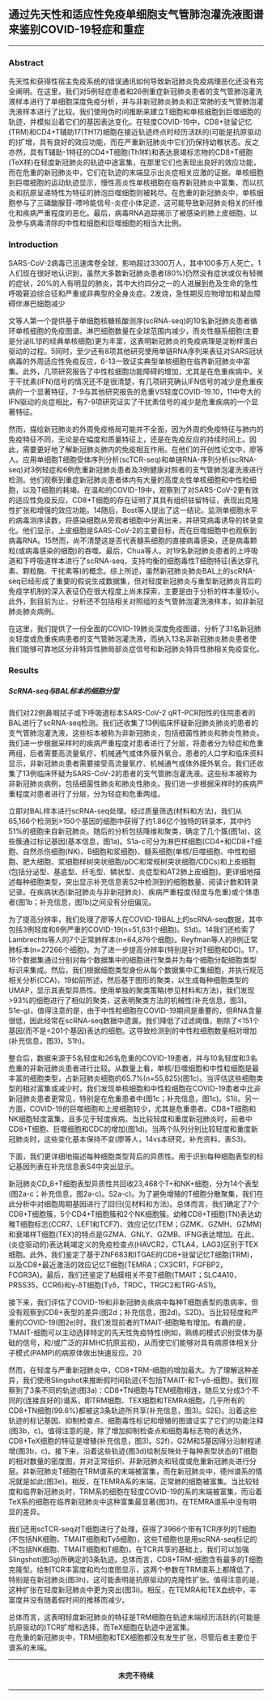 ## 通过先天性和适应性免疫单细胞支气管肺泡灌洗液图谱来鉴别COVID-19轻症和重症

---

### Abstract

先天性和获得性宿主免疫系统的错误通讯如何导致新冠肺炎免疫病理恶化还没有完全阐明。在这里，我们对5例轻症患者和26例重症新冠肺炎患者的支气管肺泡灌洗液样本进行了单细胞深度免疫分析，并与非新冠肺炎肺炎和正常肺的支气管肺泡灌洗液样本进行了比较。我们使用伪时间推断来建立T细胞和单核细胞到巨噬细胞的轨迹，并模拟沿着它们的基因表达变化。在轻度COVID-19中，CD8+驻留记忆(TRM)和CD4+T辅助17(TH17)细胞在接近轨迹终点时经历活跃的(可能是抗原驱动的)扩增，具有良好的效应功能，而在严重新冠肺炎中它们仍保持幼稚状态。反之亦然，具有T辅助-1特征的CD4+T细胞(Th1样)和表达衰竭标志物的CD8+T细胞(TeX样)在轻度新冠肺炎的轨迹中途富集，在那里它们也表现出良好的效应功能，而在危重的新冠肺炎中，它们在轨迹的末端显示出炎症相关应激的证据。单核细胞到巨噬细胞的运动轨迹显示，慢性高炎性单核细胞在临界新冠肺炎中富集，而以抗炎和抗原呈递特性为特征的肺泡巨噬细胞则被耗尽。在危重的新冠肺炎中，单核细胞参与了三磷酸腺苷-嘌呤能信号-炎症小体足迹，这可能导致新冠肺炎相关的纤维化和疾病严重程度的恶化。最后，病毒RNA追踪揭示了被感染的肺上皮细胞，以及参与病毒清除的中性粒细胞和巨噬细胞的相当大比例。

### Introduction

SARS-CoV-2病毒已迅速席卷全球，影响超过3300万人，其中100多万人死亡。1人们现在很好地认识到，虽然大多数新冠肺炎患者(80%)仍然没有症状或仅有轻微的症状，20%的人有明显的肺炎，其中大约四分之一的人进展到危及生命的急性呼吸窘迫综合征和严重或非典型的全身炎症。2发烧，急性期反应物增加和凝血障碍伴淋巴细胞减少

文等人第一个提供基于单细胞核糖核酸测序(scRNA-seq)的10名新冠肺炎患者循环单核细胞的免疫图谱。淋巴细胞数量在全球范围内减少，而炎性髓系细胞(主要是分泌IL1β的经典单核细胞)更为丰富，这表明新冠肺炎的免疫病理是淀粉样蛋白驱动的过程。5同时，至少还有8项其他研究使用单链RNA序列来表征对SARS冠状病毒的外周适应性免疫反应，6-13一致证实典型单核细胞在临界新冠肺炎中富集。此外，几项研究报告了中性粒细胞功能障碍的增加，尤其是在危重疾病中。关于干扰素(IFN)信号的情况还不是很清楚，有几项研究确认IFN信号的减少是危重疾病的一个显著特征，7-9与其他研究报告的危重VS轻度COVID-19.10，11中夸大的IFN驱动的炎症相比，有7-9项研究证实了干扰素信号的减少是危重疾病的一个显著特征。

然而，描绘新冠肺炎的外周免疫格局可能并不全面，因为外周的免疫特征与肺内的免疫特征不同，无论是在幅度和质量特征上，还是在免疫反应的持续时间上。因此，需要更好地了解新冠肺炎肺内的免疫相互作用。在他们的开创性论文中，廖等人。应用单细胞T细胞受体序列分析(scTCR-seq)和单链RNA-序列分析(scRNA-seq)对3例轻症和6例危重新冠肺炎患者及3例健康对照者的支气管肺泡灌洗液进行检测。他们观察到重症新冠肺炎患者体内有大量的高度炎性单核细胞和中性粒细胞，以及T细胞的耗竭。在温和的COVID-19中，观察到了对SARS-CoV-2更有效的适应性免疫反应，CD8+T细胞的存在证明了其具有组织驻留特征，表现出克隆性扩张和增强的效应功能。14随后，Bost等人提出了这一结论。监测单细胞水平的病毒测序读数，将感染细胞从旁观者细胞中分离出来，并研究病毒诱导的转录变化。他们显示，上皮细胞是SARS-CoV-2的主要目标，而在巨噬细胞中也观察到病毒RNA。15然而，尚不清楚这是否代表髓系细胞的直接病毒感染，还是病毒颗粒(或病毒感染的细胞)的吞噬。最后，Chua等人。对19名新冠肺炎患者的上呼吸道和下呼吸道样本进行了scRNA-seq，支持均衡的细胞毒性T细胞特征(表达穿孔素、颗粒酶、干扰素等)的概念。综上所述，虽然新冠肺炎肺炎BAL上的scRNA-seq已经形成了重要的假说生成数据集，但对轻度新冠肺炎与重型新冠肺炎背后的免疫学机制的深入表征仍在很大程度上尚未探索，主要是由于分析的样本量较小。此外，到目前为止，分析还不包括相关对照组的支气管肺泡灌洗液样本，如非新冠肺炎肺炎病例。

在这里，我们提供了一份全面的COVID-19肺炎深度免疫图谱，分析了31名新冠肺炎轻度或危重疾病患者的支气管肺泡灌洗液，而纳入13名非新冠肺炎肺炎患者使我们能够可靠地区分非特异性肺局部炎症信号和新冠肺炎特异性肺相关免疫变化。

### Results

##### ScRNA-seq与BAL标本的细胞分型

我们对22例鼻咽拭子或下呼吸道标本SARS-CoV-2 qRT-PCR阳性的住院患者的BAL进行了scRNA-seq检测。我们还收集了13例临床怀疑新冠肺炎肺炎的患者的支气管肺泡灌洗液，这些标本被称为非新冠肺炎，包括细菌性肺炎和肺炎性肺炎。我们进一步根据采样时的疾病严重程度对患者进行了分层，将患者分为轻症和危重两组，后者需要高流量氧疗、机械通气或体外膜外氧合。患者的人口学和临床资料显示，非新冠肺炎患者需要接受高流量氧疗、机械通气或体外膜外氧合。我们还收集了13例临床怀疑为SARS-CoV-2的患者的支气管肺泡灌洗液。这些标本被称为非新冠肺炎病例，包括细菌性肺炎和肺炎性肺炎。我们进一步根据采样时的疾病严重程度对患者进行了分层，分为轻症和危重两组。

立即对BAL样本进行scRNA-seq处理。经过质量筛选(材料和方法)，我们从65,166个检测到&gt;150个基因的细胞中获得了约1.86亿个独特的转录本，其中约51%的细胞来自新冠肺炎。随后的分析包括降维和聚类，确定了几个簇(图1a)，这些簇通过标记基因(基本信息，图1a)。S1a-c可分为淋巴样细胞(CD4+和CD8+T细胞、自然杀伤细胞(NK)、B细胞和浆细胞)、髓系细胞(单核/巨噬细胞、中性粒细胞、肥大细胞、浆细胞样树突状细胞/pDC和常规树突状细胞/CDCs)和上皮细胞(包括分泌型、基底型、纤毛型、鳞状型、炎症型和AT2肺上皮细胞)。更详细地描述每种细胞类型，突出显示补充信息表S2中检测到的细胞数量、阅读计数和转录记录。在疾病状态(新冠肺炎与非新冠肺炎)、疾病严重程度(轻度与危重)或个体患者(图1b；补充信息，图1b)之间没有分组偏见。

为了提高分辨率，我们处理了廖等人在COVID-19BAL上的scRNA-seq数据，其中包括3例轻度和6例严重的COVID-19(n=51,631个细胞)。S1d)。14我们还检索了Lambrechts等人的7个正常肺样本(n=64,876个细胞)。Reyfman等人的8例正常肺标本(n=27266个细胞)。为了进一步提高分辨率(特别是针对T细胞和DC)。17，18个数据集通过分别对每个数据集中的细胞进行聚类并为每个细胞分配细胞类型标识来集成。然后，我们根据细胞类型身份从每个数据集中汇集细胞，并执行规范相关分析(CCA)，19如前所述，然后基于图形的聚类，以生成每种细胞类型的UMAP，显示其表型异质性。使用单独的聚类策略(参见材料和方法)，我们发现&gt;93%的细胞进行了相似的聚类，这表明聚类方法的机械性(补充信息，图3)。S1e-g)。值得注意的是，由于中性粒细胞在COVID-19期间是重要的，但RNA含量很低，因此经常在scRNA-seq数据中遗漏，我们降低了过滤阈值，剔除了&lt;151个基因(而不是&lt;201个基因)表达的细胞。这导致检测到的中性粒细胞数量相对增加(补充信息，图3)。S1h)。

整合后，数据来源于5名轻度和26名危重的COVID-19患者，并与10名轻度和3名危重的非新冠肺炎患者进行比较。从数量上看，单核/巨噬细胞和中性粒细胞是最丰富的细胞类型，占新冠肺炎细胞的65.7%(n=55,825)(图1c)。当评估这些细胞类型的相对富集或减少时，我们发现单核细胞和中性粒细胞在COVID-19患者中比非新冠肺炎患者更常见，特别是在危重患者中(图1c；补充信息，图1c)。S1i)。另一方面，COVID-19的巨噬细胞和上皮细胞较少，尤其是危重患者。CD8+T细胞和NK细胞轻度富集，且多见于轻度疾病。当比较轻度和重度新冠肺炎时，前者中CD8+T细胞、巨噬细胞和CDC的增加(图1d)。当两个队列分别比较轻度和重度新冠肺炎时，这些变化基本保持不变(廖等人，14vs本研究，补充资料，表S3)。

下面，我们更详细地描述每种细胞类型背后的异质性。用于识别每种细胞表型的标记基因列表在补充信息表S4中突出显示。

新冠肺炎CD_8+T细胞表型异质性共回收23,468个T+和NK+细胞，分为14个表型(图2a-c；补充信息，图2a-c)。S2a-c)。为了避免增殖的T细胞分散聚集，我们在此分析中对细胞周期基因进行了回归(见材料和方法)。总体而言，我们确定了7个CD8+T细胞簇，5个CD4+T细胞簇和2个NK细胞簇。幼稚CD8+T细胞(TN)表达幼稚T细胞标志(CCR7、LEF1和TCF7)、效应记忆(TEM；GZMK、GZMH、GZMM)和衰竭样T细胞(TEX)的特点是GZMA、GNLY、GZMB、IFNG表达增加。在此，(炎症驱动的)表达耗竭定义的免疫检查点(HAVCR2，CTLA4，LAG3)区别于TEX细胞。此外，我们鉴定了基于ZNF683和ITGAE的CD8+驻留记忆T细胞(TRM)，以及CD8+最近激活的效应记忆T细胞(TEMRA；CX3CR1，FGFBP2，FCGR3A)。最后，我们还鉴定了粘膜相关不变T细胞(TMAIT；SLC4A10，PRSS35，CCR6)和γ-δT细胞(Tγδ，TRDC，TRGC2和TRG-AS1)。

接下来，我们评估了COVID-19和非新冠肺炎疾病中每种T细胞表型的患病率，但没有观察到CD8+表型的差异(图2d；补充信息，图2d)。S2D)。当比较轻度和严重的COVID-19(图2e)时，我们发现前者的TMAIT-细胞略有增加。有趣的是，TMAIT-细胞可以主动选择特定的先天性免疫特性(例如，熟练的模式识别受体为基础的信号，和/或广泛的非MHC抗原监视)，从而使它们能够对具有病原体相关分子模式(PAMP)的病原体做出快速反应。20

然而，在轻度与严重新冠肺炎中，CD8+TRM-细胞的增加最大。为了理解这种差异，我们使用Slingshot来推断假时间轨迹(不包括TMAIT-和T-γδ-细胞)。我们观察到了3条不同的轨迹(图3a)：CD8+TN细胞与TEM细胞相连，随后又分成3个不同的(连接良好的)谱系，即TRM细胞、TEX细胞和TEMRA细胞，几乎所有的CD8+TN细胞(99.6%)都被这3条轨迹所共享(补充信息，图3)。S2E)。沿着这些轨迹的标记基因、抑制检查点、细胞毒性标记和增殖的图谱证实了它们的功能注释(图3b，c)。值得注意的是，除了增加抑制检查点和细胞毒标志物的表达外，CD8+TeX细胞的特征是增殖(补充信息，图3)。S2f)，G2M和S基因得分沿射程递增(图3b，c)。接下来，沿着这些轨迹(图3d)绘制反映处于每种表型状态的T细胞的相对数量的密度图，并对正常组织、非新冠肺炎和轻度或危重新冠肺炎进行分层。非新冠肺炎T细胞在TRM谱系的末端被富集，而在新冠肺炎中，德州谱系的情况就是如此(图3e)。相反，在TEMRA系的末端，正常肺的细胞被富集。当比较轻度和临界新冠肺炎时，TRM系的细胞在轻度COVID-19的系的末端被富集，而沿着TeX系的细胞在临界新冠肺炎中这种富集最显著(图3f)。在TEMRA谱系中没有明显的差异。

我们还用scTCR-seq对T细胞进行了处理，获得了3966个带有TCR序列的T细胞(不包括NK细胞、TMAIT细胞和Tγδ细胞)，这些T细胞也是用scRNA-seq标记的(不包括NK细胞、TMAIT细胞和T细胞)。在TCR共享的基础上，我们可以加强Slingshot(图3g)所确定的3条轨迹。总体而言，CD8+TRM-细胞含有最多的T细胞克隆型。绘制TCR丰富度和均匀度图显示，这两个参数在TRM谱系上都降低了，特别是在新冠肺炎(图3h)，这可能表明是抗原驱动的克隆性扩张。值得注意的是，这种扩张在轻度新冠肺炎中更为突出(图3i)。相反，在TEMRA和TEX血统中，丰富度并没有随着假时间的推移而减少。

总体而言，这表明轻度新冠肺炎的特征是TRM细胞在轨迹末端经历活跃的(可能是抗原驱动的)TCR扩增和选择，而TeX细胞在轨迹中途富集。<br>在危重的新冠肺炎中，TRM细胞和TEX细胞都没有发生扩张，尽管后者主要位于谱系的末端。

---

#### <center>未完不待续 </center>

---







